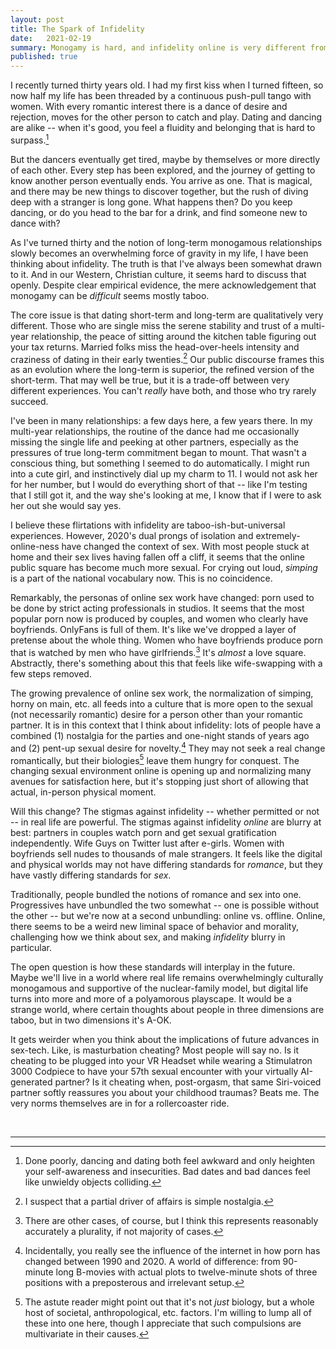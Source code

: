 ```yaml
---
layout: post
title: The Spark of Infidelity
date:   2021-02-19
summary: Monogamy is hard, and infidelity online is very different from offline.
published: true
---
```



I recently turned thirty years old. I had my first kiss when I turned fifteen,
so now
half my life has been threaded by a continuous push-pull tango with women.
With every romantic interest there is a dance of desire and rejection,
moves for the other person to catch and play.
Dating and dancing are alike -- when it's good, you feel a fluidity and belonging that is
hard to surpass.[^3]


But the dancers eventually get tired, maybe by themselves or more directly of each other.
Every step has been explored, and
the journey of getting to know another person eventually ends. You arrive
as one. That is magical, and there may be new things to discover together,
but the rush of diving deep with a stranger is long gone.
What happens then? Do you keep dancing, or do you head to the bar for a drink,
and find someone new to dance with?


As I've turned thirty and the notion of long-term monogamous relationships slowly
becomes an overwhelming force of gravity in my life, I have been thinking about infidelity.
The truth is that I've always been somewhat drawn to it.
And in our Western, Christian culture, it seems hard to discuss that openly.
Despite clear empirical evidence, the mere
acknowledgement that monogamy can be *difficult* seems mostly taboo.


The core issue is that dating short-term and long-term are qualitatively very different.
Those who are single miss the serene stability and trust of a multi-year relationship,
the peace of sitting around the kitchen table figuring out your tax returns. Married folks
miss the head-over-heels intensity and craziness of dating in their early twenties.[^4]
Our public discourse frames
this as an evolution where the long-term is superior, the refined version
of the short-term.
That may well be true, but
it is a trade-off between very different experiences. You can't *really* have both,
and those who try rarely succeed.


I've been in many relationships: a few days here, a few years there.
In my multi-year relationships, the
routine of the dance had me occasionally missing the single life and
peeking at other partners, especially as the pressures of true long-term commitment
began to mount.
That wasn't a conscious thing, but something I seemed to do automatically.
I might run into a cute girl, and instinctively dial up my charm to 11.
I would not ask her for her number, but I would do
everything short of that -- like I'm testing that I still got it, and
the way she's looking at me, I know that if I were to ask her out she would say yes.


I believe these flirtations with infidelity are taboo-ish-but-universal experiences.
However, 2020's dual prongs of isolation and extremely-online-ness have changed
the context of sex. With most people stuck at home and their
sex lives having fallen off a cliff, it seems that the online
public square has become much more sexual. For crying out loud, *simping* is a part
of the national vocabulary now. This is no coincidence.


Remarkably, the personas of online sex work have changed:
porn used to be done by strict acting professionals in studios. It seems that
the most popular porn now is produced by couples, and women who clearly have boyfriends.
OnlyFans is full of them. It's like we've dropped a layer of pretense about the whole thing.
Women who have boyfriends produce porn that is watched by men who have girlfriends.[^1]
It's *almost* a love square. Abstractly, there's something about this that feels
like wife-swapping with a few steps removed.


The growing prevalence of online sex work, the normalization of simping,
horny on main, etc. all feeds
into a culture that is more open to the sexual (not necessarily romantic)
desire for a person other than your romantic partner.
It is in this context that I think about infidelity:
lots of people have a
combined (1) nostalgia
for the parties and one-night stands of years ago
and (2) pent-up sexual desire for novelty.[^2]
They may not seek a real change romantically, but their biologies[^6]
leave them hungry for conquest. The changing sexual environment online
is opening up and normalizing many avenues for satisfaction here,
but it's stopping just short of allowing that actual, in-person physical moment.


Will this change? The stigmas against infidelity -- whether permitted or not -- in real life
are powerful. The stigmas against infidelity *online* are blurry at best:
partners in couples watch porn and get sexual gratification independently.
Wife Guys on Twitter lust after e-girls. Women with
boyfriends sell nudes to thousands of male strangers. It feels like the digital and physical
worlds may not have differing standards for *romance*, but they have vastly differing standards
for *sex*.


Traditionally, people bundled the notions of romance and sex into one.
Progressives have unbundled the two somewhat -- one is possible without the other --
but we're now at a second unbundling: online vs. offline.
Online, there seems to be a weird new liminal space of behavior and morality,
challenging how we think about sex, and making *infidelity* blurry in particular.


The open question is how these standards will interplay in the future. Maybe we'll
live in a world where real life remains overwhelmingly culturally monogamous
and supportive of the nuclear-family model,
but digital life turns into more and more of a polyamorous playscape.
It would be a strange world, where certain thoughts about people in three dimensions
are taboo, but in two dimensions it's A-OK.


It gets weirder when you think about
the implications of future advances in sex-tech. Like, is masturbation cheating?
Most people will say no.
Is it cheating to be plugged into your VR Headset while wearing a Stimulatron 3000
Codpiece to have your 57th sexual encounter with your virtually AI-generated partner?
Is it cheating when, post-orgasm, that same Siri-voiced partner softly reassures you about your
childhood traumas?
Beats me. The very norms themselves are in for a rollercoaster ride.


<br/>

---

[^1]: There are other cases, of course, but I think this represents reasonably
    accurately a plurality, if not majority of cases.

[^2]: Incidentally, you really see the influence of the internet in how porn
    has changed between 1990 and 2020. A world of difference: from 90-minute long
    B-movies with actual plots to twelve-minute shots of three positions with a
    preposterous and irrelevant setup.

[^3]: Done poorly, dancing and dating both feel awkward and only heighten your self-awareness
    and insecurities. Bad dates and bad dances feel like unwieldy objects colliding.

[^4]: I suspect that a partial driver of affairs is simple nostalgia.

[^6]: The astute reader might point out that it's not *just* biology, but a whole host
    of societal, anthropological, etc. factors. I'm willing to lump all of these into one
    here, though I appreciate that such compulsions are multivariate in their causes.
